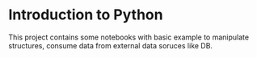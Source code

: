 # Introduction to Python

This project contains some notebooks with basic example to manipulate structures, consume data from external data soruces like DB.
